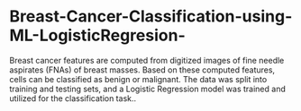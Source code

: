 # Breast-Cancer-Classification-using-ML-LogisticRegresion-
Breast cancer features are computed from digitized images of fine needle aspirates (FNAs) of breast masses. Based on these computed features, cells can be classified as benign or malignant. The data was split into training and testing sets, and a Logistic Regression model was trained and utilized for the classification task..

